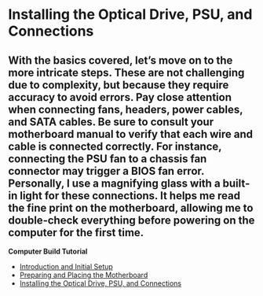 # Installing the Optical Drive, PSU, and Connections

## With the basics covered, let’s move on to the more intricate steps. These are not challenging due to complexity, but because they require accuracy to avoid errors. Pay close attention when connecting fans, headers, power cables, and SATA cables. Be sure to consult your motherboard manual to verify that each wire and cable is connected correctly. For instance, connecting the PSU fan to a chassis fan connector may trigger a BIOS fan error. Personally, I use a magnifying glass with a built-in light for these connections. It helps me read the fine print on the motherboard, allowing me to double-check everything before powering on the computer for the first time.

<b>Computer Build Tutorial</b>
   - [Introduction and Initial Setup](https://github.com/GSecAwareness/ComputerBuild/blob/main/README.md)
   - [Preparing and Placing the Motherboard](https://github.com/GSecAwareness/ComputerBuild/blob/main/part2/s2-mobo.md)
   - [Installing the Optical Drive, PSU, and Connections](https://github.com/GSecAwareness/ComputerBuild/blob/main/part3/part3.md)

